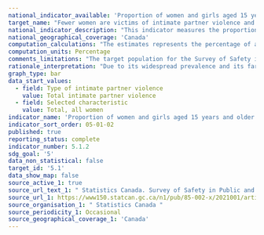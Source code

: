 ```yaml
---
national_indicator_available: 'Proportion of women and girls aged 15 years and older subjected to physical, sexual or psychological violence by a current or former intimate partner in the last 12 months'
target_name: "Fewer women are victims of intimate partner violence and sexual assault "
national_indicator_description: "This indicator measures the proportion of women and girls aged 15 years and older subjected to intimate partner violence in the last 12 months. Intimate partner violence (IPV) encompasses a broad range of behaviours, ranging from emotional and financial abuse to physical and sexual assault."
national_geographical_coverage: 'Canada'
computation_calculations: "The estimates represents the percentage of all respondents, excluding those who reported that they have never been in an intimate partner relationship and those who stated that they had not had contact with any current or former intimate partner in the past 12 months."
computation_units: Percentage
comments_limitations: "The target population for the Survey of Safety in Public and Private Spaces is the Canadian population aged 15 and older, living in the provinces and territories. Canadians residing in institutions are not included. This means that the survey results may not reflect the experiences of intimate partner violence among those living in shelters, institutions, or other collective dwellings."
rationale_interpretation: "Due to its widespread prevalence and its far-ranging immediate and long-term consequences for victims, their families, and for communities as a whole, IPV is considered a major public health problem (World Health Organization 2017)."
graph_type: bar
data_start_values:
  - field: Type of intimate partner violence
    value: Total intimate partner violence
  - field: Selected characteristic
    value: Total, all women
indicator_name: 'Proportion of women and girls aged 15 years and older subjected to physical, sexual or psychological violence by a current or former intimate partner in the last 12 months'
indicator_sort_order: 05-01-02
published: true
reporting_status: complete
indicator_number: 5.1.2
sdg_goal: '5'
data_non_statistical: false
target_id: '5.1'
data_show_map: false
source_active_1: true
source_url_text_1: " Statistics Canada. Survey of Safety in Public and Private Spaces"
source_url_1: https://www150.statcan.gc.ca/n1/pub/85-002-x/2021001/article/00003/tbl/tbl01a-eng.htm
source_organisation_1: " Statistics Canada "
source_periodicity_1: Occasional
source_geographical_coverage_1: 'Canada'
---
```

